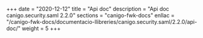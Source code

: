 +++
date        = "2020-12-12"
title       = "Api doc"
description = "Api doc canigo.security.saml 2.2.0"
sections    = "canigo-fwk-docs"
enllac		= "/canigo-fwk-docs/documentacio-llibreries/canigo.security.saml/2.2.0/api-doc/"
weight		= 5
+++
